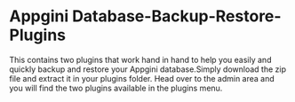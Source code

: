 # Appgini Database-Backup-Restore-Plugins
This contains two plugins that work hand in hand to help you easily and quickly backup and restore your Appgini database.Simply download the zip file and extract it in your plugins folder. Head over to the admin area and you will find the two plugins available in the plugins menu.
